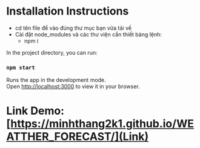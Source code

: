 # Installation Instructions
  + cd tên file để vào đúng thư mục bạn vừa tải về
  + Cài đặt node_modules và các thư viện cần thiết bàng lệnh:
      - npm i 

In the project directory, you can run:

### `npm start`

Runs the app in the development mode.\
Open [http://localhost:3000](http://localhost:3000) to view it in your browser.

# Link Demo: [https://minhthang2k1.github.io/WEATTHER_FORECAST/](Link)
